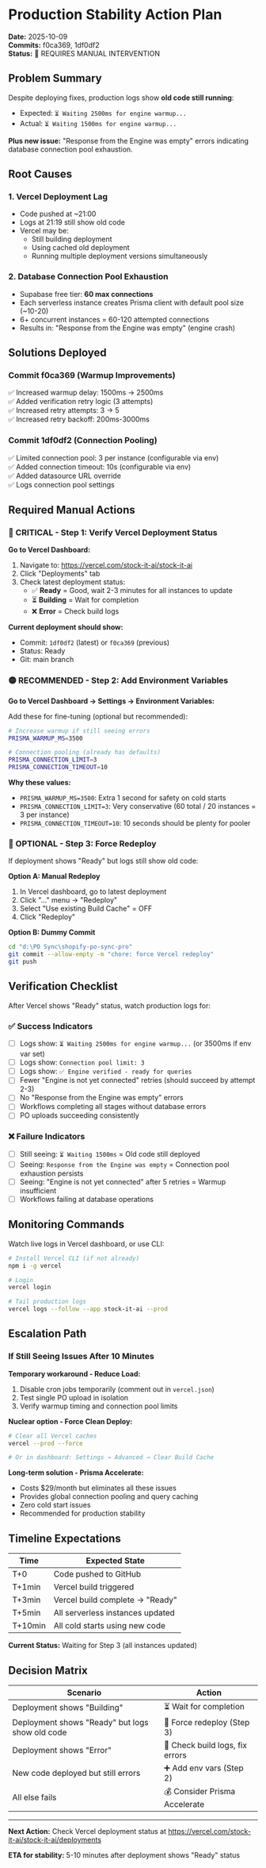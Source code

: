 # Production Stability Action Plan

**Date:** 2025-10-09  
**Commits:** f0ca369, 1df0df2  
**Status:** 🚨 REQUIRES MANUAL INTERVENTION

## Problem Summary

Despite deploying fixes, production logs show **old code still running**:
- Expected: `⏳ Waiting 2500ms for engine warmup...`
- Actual: `⏳ Waiting 1500ms for engine warmup...`

**Plus new issue:** "Response from the Engine was empty" errors indicating database connection pool exhaustion.

## Root Causes

### 1. Vercel Deployment Lag
- Code pushed at ~21:00
- Logs at 21:19 still show old code
- Vercel may be:
  - Still building deployment
  - Using cached old deployment
  - Running multiple deployment versions simultaneously

### 2. Database Connection Pool Exhaustion
- Supabase free tier: **60 max connections**
- Each serverless instance creates Prisma client with default pool size (~10-20)
- 6+ concurrent instances = 60-120 attempted connections
- Results in: "Response from the Engine was empty" (engine crash)

## Solutions Deployed

### Commit f0ca369 (Warmup Improvements)
✅ Increased warmup delay: 1500ms → 2500ms  
✅ Added verification retry logic (3 attempts)  
✅ Increased retry attempts: 3 → 5  
✅ Increased retry backoff: 200ms-3000ms  

### Commit 1df0df2 (Connection Pooling)
✅ Limited connection pool: 3 per instance (configurable via env)  
✅ Added connection timeout: 10s (configurable via env)  
✅ Added datasource URL override  
✅ Logs connection pool settings  

## Required Manual Actions

### 🔴 CRITICAL - Step 1: Verify Vercel Deployment Status

**Go to Vercel Dashboard:**
1. Navigate to: https://vercel.com/stock-it-ai/stock-it-ai
2. Click "Deployments" tab
3. Check latest deployment status:
   - ✅ **Ready** = Good, wait 2-3 minutes for all instances to update
   - ⏳ **Building** = Wait for completion
   - ❌ **Error** = Check build logs

**Current deployment should show:**
- Commit: `1df0df2` (latest) or `f0ca369` (previous)
- Status: Ready
- Git: main branch

### 🟡 RECOMMENDED - Step 2: Add Environment Variables

**Go to Vercel Dashboard → Settings → Environment Variables:**

Add these for fine-tuning (optional but recommended):

```bash
# Increase warmup if still seeing errors
PRISMA_WARMUP_MS=3500

# Connection pooling (already has defaults)
PRISMA_CONNECTION_LIMIT=3
PRISMA_CONNECTION_TIMEOUT=10
```

**Why these values:**
- `PRISMA_WARMUP_MS=3500`: Extra 1 second for safety on cold starts
- `PRISMA_CONNECTION_LIMIT=3`: Very conservative (60 total / 20 instances = 3 per instance)
- `PRISMA_CONNECTION_TIMEOUT=10`: 10 seconds should be plenty for pooler

### 🔵 OPTIONAL - Step 3: Force Redeploy

If deployment shows "Ready" but logs still show old code:

**Option A: Manual Redeploy**
1. In Vercel dashboard, go to latest deployment
2. Click "..." menu → "Redeploy"
3. Select "Use existing Build Cache" = OFF
4. Click "Redeploy"

**Option B: Dummy Commit**
```bash
cd "d:\PO Sync\shopify-po-sync-pro"
git commit --allow-empty -m "chore: force Vercel redeploy"
git push
```

## Verification Checklist

After Vercel shows "Ready" status, watch production logs for:

### ✅ Success Indicators
- [ ] Logs show: `⏳ Waiting 2500ms for engine warmup...` (or 3500ms if env var set)
- [ ] Logs show: `Connection pool limit: 3`
- [ ] Logs show: `✅ Engine verified - ready for queries`
- [ ] Fewer "Engine is not yet connected" retries (should succeed by attempt 2-3)
- [ ] No "Response from the Engine was empty" errors
- [ ] Workflows completing all stages without database errors
- [ ] PO uploads succeeding consistently

### ❌ Failure Indicators
- [ ] Still seeing: `⏳ Waiting 1500ms` = Old code still deployed
- [ ] Seeing: `Response from the Engine was empty` = Connection pool exhaustion persists
- [ ] Seeing: "Engine is not yet connected" after 5 retries = Warmup insufficient
- [ ] Workflows failing at database operations

## Monitoring Commands

Watch live logs in Vercel dashboard, or use CLI:
```bash
# Install Vercel CLI (if not already)
npm i -g vercel

# Login
vercel login

# Tail production logs
vercel logs --follow --app stock-it-ai --prod
```

## Escalation Path

### If Still Seeing Issues After 10 Minutes

**Temporary workaround - Reduce Load:**
1. Disable cron jobs temporarily (comment out in `vercel.json`)
2. Test single PO upload in isolation
3. Verify warmup timing and connection pool limits

**Nuclear option - Force Clean Deploy:**
```bash
# Clear all Vercel caches
vercel --prod --force

# Or in dashboard: Settings → Advanced → Clear Build Cache
```

**Long-term solution - Prisma Accelerate:**
- Costs $29/month but eliminates all these issues
- Provides global connection pooling and query caching
- Zero cold start issues
- Recommended for production stability

## Timeline Expectations

| Time | Expected State |
|------|----------------|
| T+0 | Code pushed to GitHub |
| T+1min | Vercel build triggered |
| T+3min | Vercel build complete → "Ready" |
| T+5min | All serverless instances updated |
| T+10min | All cold starts using new code |

**Current Status:** Waiting for Step 3 (all instances updated)

## Decision Matrix

| Scenario | Action |
|----------|--------|
| Deployment shows "Building" | ⏳ Wait for completion |
| Deployment shows "Ready" but logs show old code | 🔄 Force redeploy (Step 3) |
| Deployment shows "Error" | 🔧 Check build logs, fix errors |
| New code deployed but still errors | ➕ Add env vars (Step 2) |
| All else fails | 💰 Consider Prisma Accelerate |

---

**Next Action:** Check Vercel deployment status at https://vercel.com/stock-it-ai/stock-it-ai/deployments

**ETA for stability:** 5-10 minutes after deployment shows "Ready" status
